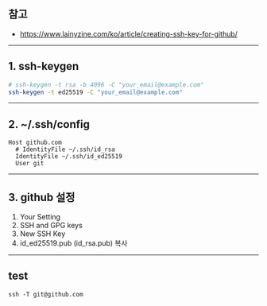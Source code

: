 ## 참고
* https://www.lainyzine.com/ko/article/creating-ssh-key-for-github/

***

## 1. ssh-keygen
  ```bash
  # ssh-keygen -t rsa -b 4096 -C "your_email@example.com"
  ssh-keygen -t ed25519 -C "your_email@example.com"
  ```

***

## 2. ~/.ssh/config
  ```vim
  Host github.com
    # IdentityFile ~/.ssh/id_rsa
    IdentityFile ~/.ssh/id_ed25519
    User git
  ```

***

## 3. github 설정
1. Your Setting
2. SSH and GPG keys
3. New SSH Key
4. id_ed25519.pub (id_rsa.pub) 복사

***

## test
```
ssh -T git@github.com
```

